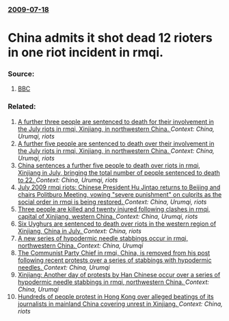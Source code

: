 ### [2009-07-18](/news/2009/07/18/index.md)

#  China admits it shot dead 12 rioters in one riot incident in rmqi. 




### Source:

1. [BBC](http://news.bbc.co.uk/2/hi/asia-pacific/8157715.stm)

### Related:

1. [ A further three people are sentenced to death for their involvement in the July riots in rmqi, Xinjiang, in northwestern China. ](/news/2009/12/4/a-further-three-people-are-sentenced-to-death-for-their-involvement-in-the-july-riots-in-urumqi-xinjiang-in-northwestern-china.md) _Context: China, Urumqi, riots_
2. [ A further five people are sentenced to death over their involvement in the July riots in rmqi, Xinjiang, in northwestern China. ](/news/2009/12/3/a-further-five-people-are-sentenced-to-death-over-their-involvement-in-the-july-riots-in-urumqi-xinjiang-in-northwestern-china.md) _Context: China, Urumqi, riots_
3. [ China sentences a further five people to death over riots in rmqi, Xinjiang in July, bringing the total number of people sentenced to death to 22. ](/news/2009/12/24/china-sentences-a-further-five-people-to-death-over-riots-in-urumqi-xinjiang-in-july-bringing-the-total-number-of-people-sentenced-to-dea.md) _Context: China, Urumqi, riots_
4. [ July 2009 rmqi riots: Chinese President Hu Jintao returns to Beijing and chairs Politburo Meeting, vowing "severe punishment" on culprits as the social order in rmqi is being restored. ](/news/2009/07/9/july-2009-urumqi-riots-chinese-president-hu-jintao-returns-to-beijing-and-chairs-politburo-meeting-vowing-severe-punishment-on-culprits.md) _Context: China, Urumqi, riots_
5. [ Three people are killed and twenty injured following clashes in rmqi, capital of Xinjiang, western China. ](/news/2009/07/5/three-people-are-killed-and-twenty-injured-following-clashes-in-urumqi-capital-of-xinjiang-western-china.md) _Context: China, Urumqi, riots_
6. [ Six Uyghurs are sentenced to death over riots in the western region of Xinjiang, China in July. ](/news/2009/10/12/six-uyghurs-are-sentenced-to-death-over-riots-in-the-western-region-of-xinjiang-china-in-july.md) _Context: China, riots_
7. [ A new series of hypodermic needle stabbings occur in rmqi, northwestern China. ](/news/2009/09/9/a-new-series-of-hypodermic-needle-stabbings-occur-in-urumqi-northwestern-china.md) _Context: China, Urumqi_
8. [ The Communist Party Chief in rmqi, China, is removed from his post following recent protests over a series of stabbings with hypodermic needles. ](/news/2009/09/5/the-communist-party-chief-in-urumqi-china-is-removed-from-his-post-following-recent-protests-over-a-series-of-stabbings-with-hypodermic-n.md) _Context: China, Urumqi_
9. [ Xinjiang: Another day of protests by Han Chinese occur over a series of hypodermic needle stabbings in rmqi, northwestern China. ](/news/2009/09/4/xinjiang-another-day-of-protests-by-han-chinese-occur-over-a-series-of-hypodermic-needle-stabbings-in-urumqi-northwestern-china.md) _Context: China, Urumqi_
10. [ Hundreds of people protest in Hong Kong over alleged beatings of its journalists in mainland China covering unrest in Xinjiang. ](/news/2009/09/13/hundreds-of-people-protest-in-hong-kong-over-alleged-beatings-of-its-journalists-in-mainland-china-covering-unrest-in-xinjiang.md) _Context: China, riots_
